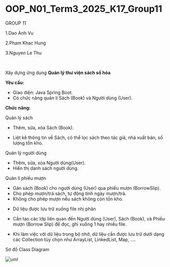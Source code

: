 # OOP_N01_Term3_2025_K17_Group11

GROUP 11

1.Dao Anh Vu

2.Pham Khac Hung

3.Nguyen Le Thu

<br>

Xây dựng ứng dụng <b> Quản lý thư viện sách số hóa </b>

<b>Yêu cầu:</b>
+ Giao diện: Java Spring Boot.
+ Có chức năng quản lí Sách (Book) và Người dùng (User).

<b>Chức năng:</b>

Quản lý sách

+ Thêm, sửa, xóa Sách (Book).

+ Liệt kê thông tin về Sách, có thể lọc sách theo tác giả, nhà xuất bản, số lượng tồn kho.

Quản lý người dùng

+ Thêm, sửa, xóa Người dùng(User).
+ Hiển thị danh sách người dùng.

Quản lí phiếu mượn
+ Gán sách (Book) cho người dùng (User) qua phiếu mượn (BorrowSlip).
+ Cho phép mượn/trả sách, tự động tính ngày mượn/trả.
+ Không cho phép mượn nếu sách không còn tồn kho.

- Dữ liệu được lưu trữ xuống file nhị phân

+ Cần tạo các lớp liên quan đến Người dùng (User), Sách (Book), và Phiếu mượn (Borrow Slip) để đọc, ghi xuống 1 hay nhiều file.

- Khi làm việc với dữ liệu trong bộ nhớ, dữ liệu cần được lưu trữ dưới dạng các Collection tùy chọn như ArrayList, LinkedList, Map, ....

 Sơ đồ Class Diagram

![uml](https://github.com/user-attachments/assets/a0d001b8-3d16-4f41-97ba-bf6f10af3462)
